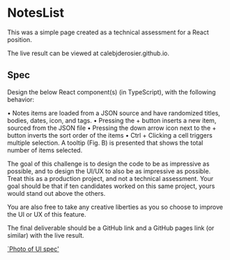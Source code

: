 NotesList
===========================================================

This was a simple page created as a technical assessment for a React position. 

The live result can be viewed at calebjderosier.github.io. 

Spec 
--------------------
Design the below React component(s) (in TypeScript), with the following behavior:

• Notes items are loaded from a JSON source and have randomized titles, bodies, dates, icon, and tags.
• Pressing the + button inserts a new item, sourced from the JSON file
• Pressing the down arrow icon next to the + button inverts the sort order of the items
• Ctrl + Clicking a cell triggers multiple selection. A tooltip (Fig. B) is presented that shows the total number of items selected.

The goal of this challenge is to design the code to be as impressive as possible, and to design the UI/UX to also be as impressive as possible. Treat this as a production project, and not a technical assessment. Your goal should be that if ten candidates worked on this same project, yours would stand out above the others.

You are also free to take any creative liberties as you so choose to improve the UI or UX of this feature.

The final deliverable should be a GitHub link and a GitHub pages link (or similar) with the live result.

[`Photo of UI spec'](/ui_spec.png)
